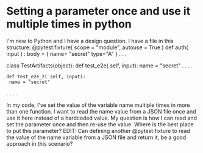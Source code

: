 
# Setting a parameter once and use it multiple times in python

I'm new to Python and I have a design question. I have a file in this structure:
@pytest.fixture( scope = "module", autouse = True )
def auth( input ) :
  body = {
           name= "secret"
           type="A"
         }
.
.
.

class TestArtifacts(object):
     def test_e2e( self, input):
     name = "secret"
.
.
.

    def test_e2e_2( self, input):
     name = "secret"
.
.
.
.

In my code, I've set the value of the variable name multiple times in more than one function. I want to read the name value from a JSON file once and use it here instead of a hardcoded value. My question is how I can read and set the parameter once and then re-use the value. Where is the best place to put this parameter?
EDIT: Can defining another @pytest.fixture to read the value of the name variable from a JSON file and return it, be a good approach in this scenario?

        